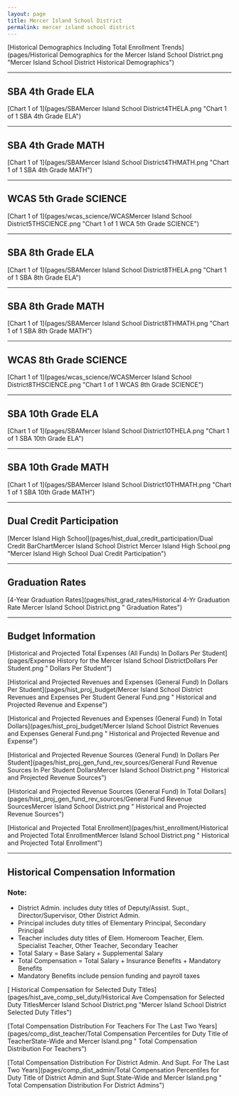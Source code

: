 ```yaml
---
layout: page
title: Mercer Island School District
permalink: mercer island school district
---
```



[Historical Demographics Including Total Enrollment Trends](pages/Historical Demographics for the Mercer Island School District.png "Mercer Island School District Historical Demographics")

___

## SBA 4th Grade ELA

[Chart 1 of 1](pages/SBAMercer Island School District4THELA.png "Chart 1 of 1 SBA 4th Grade ELA")


___

## SBA 4th Grade MATH

[Chart 1 of 1](pages/SBAMercer Island School District4THMATH.png "Chart 1 of 1 SBA 4th Grade MATH")


___

## WCAS 5th Grade SCIENCE

[Chart 1 of 1](pages/wcas_science/WCASMercer Island School District5THSCIENCE.png "Chart 1 of 1 WCA 5th Grade SCIENCE")


___

## SBA 8th Grade ELA

[Chart 1 of 1](pages/SBAMercer Island School District8THELA.png "Chart 1 of 1 SBA 8th Grade ELA")


___

## SBA 8th Grade MATH

[Chart 1 of 1](pages/SBAMercer Island School District8THMATH.png "Chart 1 of 1 SBA 8th Grade MATH")


___

## WCAS 8th Grade SCIENCE

[Chart 1 of 1](pages/wcas_science/WCASMercer Island School District8THSCIENCE.png "Chart 1 of 1 WCAS 8th Grade SCIENCE")


___

## SBA 10th Grade ELA

[Chart 1 of 1](pages/SBAMercer Island School District10THELA.png "Chart 1 of 1 SBA 10th Grade ELA")


___

## SBA 10th Grade MATH

[Chart 1 of 1](pages/SBAMercer Island School District10THMATH.png "Chart 1 of 1 SBA 10th Grade MATH")


___

## Dual Credit Participation

[Mercer Island High School](pages/hist_dual_credit_participation/Dual Credit BarChartMercer Island School District Mercer Island High School.png "Mercer Island High School Dual Credit Participation")


___

## Graduation Rates

[4-Year Graduation Rates](pages/hist_grad_rates/Historical 4-Yr Graduation Rate Mercer Island School District.png " Graduation Rates")


___

## Budget Information

[Historical and Projected Total Expenses (All Funds) In Dollars Per Student](pages/Expense History for the Mercer Island School DistrictDollars Per Student.png " Dollars Per Student")

[Historical and Projected Revenues and Expenses (General Fund) In Dollars Per Student](pages/hist_proj_budget/Mercer Island School District Revenues and Expenses Per Student General Fund.png " Historical and Projected Revenue and Expense")

[Historical and Projected Revenues and Expenses (General Fund) In Total Dollars](pages/hist_proj_budget/Mercer Island School District Revenues and Expenses General Fund.png " Historical and Projected Revenue and Expense")

[Historical and Projected Revenue Sources (General Fund) In Dollars Per Student](pages/hist_proj_gen_fund_rev_sources/General Fund Revenue Sources In Per Student DollarsMercer Island School District.png " Historical and Projected Revenue Sources")

[Historical and Projected Revenue Sources (General Fund) In Total Dollars](pages/hist_proj_gen_fund_rev_sources/General Fund Revenue SourcesMercer Island School District.png " Historical and Projected Revenue Sources")

[Historical and Projected Total Enrollment](pages/hist_enrollment/Historical and Projected Total EnrollmentMercer Island School District.png " Historical and Projected Total Enrollment")


___

## Historical Compensation Information
### Note:
- District Admin. includes duty titles of Deputy/Assist. Supt., Director/Supervisor, Other District Admin.
- Principal includes duty titles of Elementary Principal, Secondary Principal
- Teacher includes duty titles of Elem. Homeroom Teacher, Elem. Specialist Teacher, Other Teacher, Secondary Teacher
- Total Salary = Base Salary + Supplemental Salary
- Total Compensation = Total Salary + Insurance Benefits + Mandatory Benefits
- Mandatory Benefits include pension funding and payroll taxes

[ Historical Compensation for Selected Duty Titles](pages/hist_ave_comp_sel_duty/Historical Ave Compensation for Selected Duty TitlesMercer Island School District.png "Mercer Island School District Selected Duty Titles")

[Total Compensation Distribution For Teachers For The Last Two Years](pages/comp_dist_teacher/Total Compensation Percentiles for Duty Title of TeacherState-Wide and Mercer Island.png " Total Compensation Distribution For Teachers")

[Total Compensation Distribution For District Admin. And Supt. For The Last Two Years](pages/comp_dist_admin/Total Compensation Percentiles for Duty Title of District Admin and Supt.State-Wide and Mercer Island.png " Total Compensation Distribution For District Admins")

